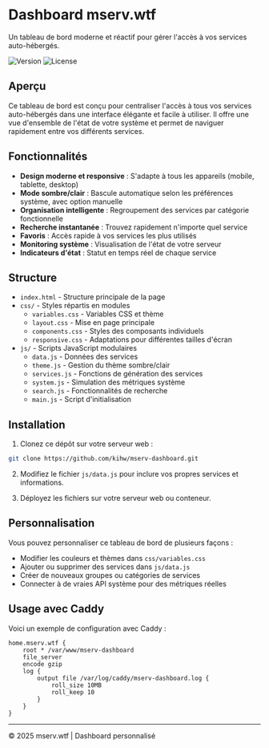 # Dashboard mserv.wtf

Un tableau de bord moderne et réactif pour gérer l'accès à vos services auto-hébergés.

![Version](https://img.shields.io/badge/version-3.0.0-blue)
![License](https://img.shields.io/badge/license-MIT-green)

## Aperçu

Ce tableau de bord est conçu pour centraliser l'accès à tous vos services auto-hébergés dans une interface élégante et facile à utiliser. Il offre une vue d'ensemble de l'état de votre système et permet de naviguer rapidement entre vos différents services.

## Fonctionnalités

- **Design moderne et responsive** : S'adapte à tous les appareils (mobile, tablette, desktop)
- **Mode sombre/clair** : Bascule automatique selon les préférences système, avec option manuelle
- **Organisation intelligente** : Regroupement des services par catégorie fonctionnelle
- **Recherche instantanée** : Trouvez rapidement n'importe quel service
- **Favoris** : Accès rapide à vos services les plus utilisés
- **Monitoring système** : Visualisation de l'état de votre serveur
- **Indicateurs d'état** : Statut en temps réel de chaque service

## Structure

- `index.html` - Structure principale de la page
- `css/` - Styles répartis en modules
  - `variables.css` - Variables CSS et thème
  - `layout.css` - Mise en page principale
  - `components.css` - Styles des composants individuels
  - `responsive.css` - Adaptations pour différentes tailles d'écran
- `js/` - Scripts JavaScript modulaires
  - `data.js` - Données des services
  - `theme.js` - Gestion du thème sombre/clair
  - `services.js` - Fonctions de génération des services
  - `system.js` - Simulation des métriques système
  - `search.js` - Fonctionnalités de recherche
  - `main.js` - Script d'initialisation

## Installation

1. Clonez ce dépôt sur votre serveur web :
```bash
git clone https://github.com/kihw/mserv-dashboard.git
```

2. Modifiez le fichier `js/data.js` pour inclure vos propres services et informations.

3. Déployez les fichiers sur votre serveur web ou conteneur.

## Personnalisation

Vous pouvez personnaliser ce tableau de bord de plusieurs façons :

- Modifier les couleurs et thèmes dans `css/variables.css`
- Ajouter ou supprimer des services dans `js/data.js`
- Créer de nouveaux groupes ou catégories de services
- Connecter à de vraies API système pour des métriques réelles

## Usage avec Caddy

Voici un exemple de configuration avec Caddy :

```caddy
home.mserv.wtf {
    root * /var/www/mserv-dashboard
    file_server
    encode gzip
    log {
        output file /var/log/caddy/mserv-dashboard.log {
            roll_size 10MB
            roll_keep 10
        }
    }
}
```

---

© 2025 mserv.wtf | Dashboard personnalisé
